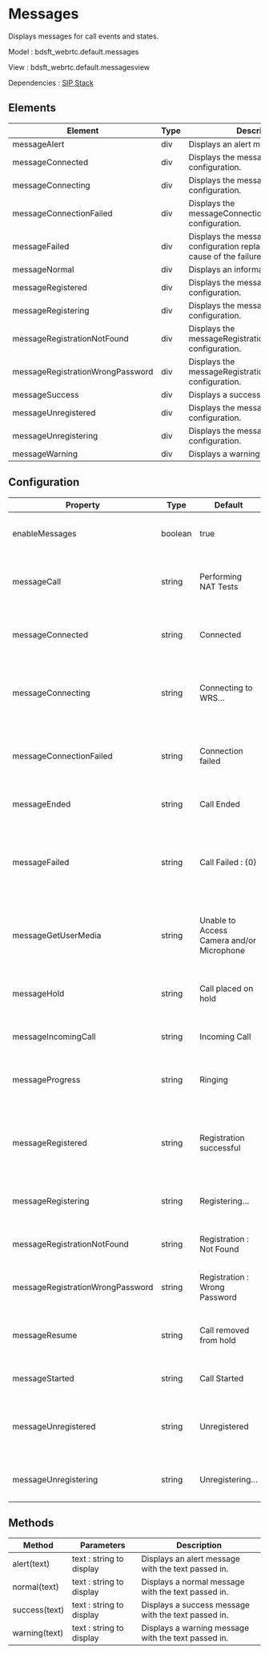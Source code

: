 # Messages

Displays messages for call events and states.

Model : bdsft_webrtc.default.messages

View : bdsft_webrtc.default.messagesview

Dependencies : [SIP Stack](https://github.com/BroadSoft-Xtended/Library-WebRTC-SIPStack)

## Elements
<a name="elements"></a>

Element                           |Type  |Description
----------------------------------|------|---------------------------------------------------------------------------------------
messageAlert                      |div   |Displays an alert message.
messageConnected                  |div   |Displays the messageConnected configuration.
messageConnecting                 |div   |Displays the messageConnecting configuration.
messageConnectionFailed           |div   |Displays the messageConnectionFailed configuration.
messageFailed                     |div   |Displays the messageFailed configuration replacing {0} with the cause of the failure.
messageNormal                     |div   |Displays an informational message.
messageRegistered                 |div   |Displays the messageRegistered configuration.
messageRegistering                |div   |Displays the messageRegistering configuration.
messageRegistrationNotFound       |div   |Displays the messageRegistrationNotFound configuration.
messageRegistrationWrongPassword  |div   |Displays the messageRegistrationWrongPassword configuration.
messageSuccess                    |div   |Displays a success message.
messageUnregistered               |div   |Displays the messageUnregistered configuration.
messageUnregistering              |div   |Displays the messageUnregistering configuration.
messageWarning                    |div   |Displays a warning message.

## Configuration
<a name="configuration"></a>

Property                          |Type     |Default                                    |Description
----------------------------------|---------|-------------------------------------------|------------------------------------------------------------------------------
enableMessages                    |boolean  |true                                       |True if message display is enabled.
messageCall                       |string   |Performing NAT Tests                       |Message when an outgoing call has been placed.
messageConnected                  |string   |Connected                                  |Message when the websocket connected to the WRS.
messageConnecting                 |string   |Connecting to WRS…                         |Message when the websocket is being connected to the WRS.
messageConnectionFailed           |string   |Connection failed                          |Message when the websocket could not connect to the WRS.
messageEnded                      |string   |Call Ended                                 |Message when a call has ended.
messageFailed                     |string   |Call Failed : {0}                          |Message when a call has failed. The {0} will be replace with the cause of the failure.
messageGetUserMedia               |string   |Unable to Access Camera and/or Microphone  |Message when the user's camera and/or video could not be accessed.
messageHold                       |string   |Call placed on hold                        |Message when a call has been placed on hold.
messageIncomingCall               |string   |Incoming Call                              |Message on an incoming call.
messageProgress                   |string   |Ringing                                    |Message when incoming call is waiting for answer.
messageRegistered                 |string   |Registration successful                    |Message when authentication was successful and the user is registered.
messageRegistering                |string   |Registering…                               |Message when currently registering.
messageRegistrationNotFound       |string   |Registration : Not Found                   |Message when the userid was wrong.
messageRegistrationWrongPassword  |string   |Registration : Wrong Password              |Message when the password was wrong.
messageResume                     |string   |Call removed from hold                     |Message when a call has been removed from hold.
messageStarted                    |string   |Call Started                               |Message when a call has started.
messageUnregistered               |string   |Unregistered                               |Message when the user was signed out and is not registered anymore.
messageUnregistering              |string   |Unregistering…                             |Message when currently unregistering

## Methods
<a name="methods"></a>

Method         |Parameters                |Description
---------------|--------------------------|-----------------------------------------------------
alert(text)    |text : string to display  |Displays an alert message with the text passed in.
normal(text)   |text : string to display  |Displays a normal message with the text passed in.
success(text)  |text : string to display  |Displays a success message with the text passed in.
warning(text)  |text : string to display  |Displays a warning message with the text passed in.
